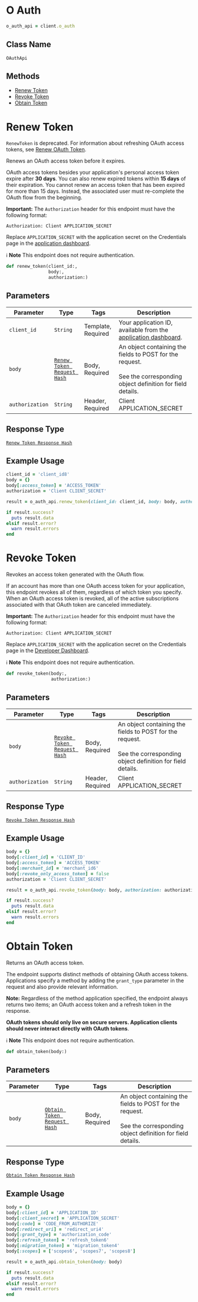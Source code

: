 # O Auth

```ruby
o_auth_api = client.o_auth
```

## Class Name

`OAuthApi`

## Methods

* [Renew Token](/doc/api/o-auth.md#renew-token)
* [Revoke Token](/doc/api/o-auth.md#revoke-token)
* [Obtain Token](/doc/api/o-auth.md#obtain-token)


# Renew Token

`RenewToken` is deprecated. For information about refreshing OAuth access tokens, see
[Renew OAuth Token](https://developer.squareup.com/docs/oauth-api/cookbook/renew-oauth-tokens).

Renews an OAuth access token before it expires.

OAuth access tokens besides your application's personal access token expire after __30 days__.
You can also renew expired tokens within __15 days__ of their expiration.
You cannot renew an access token that has been expired for more than 15 days.
Instead, the associated user must re-complete the OAuth flow from the beginning.

__Important:__ The `Authorization` header for this endpoint must have the
following format:

```
Authorization: Client APPLICATION_SECRET
```

Replace `APPLICATION_SECRET` with the application secret on the Credentials
page in the [application dashboard](https://connect.squareup.com/apps).

:information_source: **Note** This endpoint does not require authentication.

```ruby
def renew_token(client_id:,
                body:,
                authorization:)
```

## Parameters

| Parameter | Type | Tags | Description |
|  --- | --- | --- | --- |
| `client_id` | `String` | Template, Required | Your application ID, available from the [application dashboard](https://connect.squareup.com/apps). |
| `body` | [`Renew Token Request Hash`](/doc/models/renew-token-request.md) | Body, Required | An object containing the fields to POST for the request.<br><br>See the corresponding object definition for field details. |
| `authorization` | `String` | Header, Required | Client APPLICATION_SECRET |

## Response Type

[`Renew Token Response Hash`](/doc/models/renew-token-response.md)

## Example Usage

```ruby
client_id = 'client_id8'
body = {}
body[:access_token] = 'ACCESS_TOKEN'
authorization = 'Client CLIENT_SECRET'

result = o_auth_api.renew_token(client_id: client_id, body: body, authorization: authorization)

if result.success?
  puts result.data
elsif result.error?
  warn result.errors
end
```


# Revoke Token

Revokes an access token generated with the OAuth flow.

If an account has more than one OAuth access token for your application, this
endpoint revokes all of them, regardless of which token you specify. When an
OAuth access token is revoked, all of the active subscriptions associated
with that OAuth token are canceled immediately.

__Important:__ The `Authorization` header for this endpoint must have the
following format:

```
Authorization: Client APPLICATION_SECRET
```

Replace `APPLICATION_SECRET` with the application secret on the Credentials
page in the [Developer Dashboard](https://developer.squareup.com/apps).

:information_source: **Note** This endpoint does not require authentication.

```ruby
def revoke_token(body:,
                 authorization:)
```

## Parameters

| Parameter | Type | Tags | Description |
|  --- | --- | --- | --- |
| `body` | [`Revoke Token Request Hash`](/doc/models/revoke-token-request.md) | Body, Required | An object containing the fields to POST for the request.<br><br>See the corresponding object definition for field details. |
| `authorization` | `String` | Header, Required | Client APPLICATION_SECRET |

## Response Type

[`Revoke Token Response Hash`](/doc/models/revoke-token-response.md)

## Example Usage

```ruby
body = {}
body[:client_id] = 'CLIENT_ID'
body[:access_token] = 'ACCESS_TOKEN'
body[:merchant_id] = 'merchant_id6'
body[:revoke_only_access_token] = false
authorization = 'Client CLIENT_SECRET'

result = o_auth_api.revoke_token(body: body, authorization: authorization)

if result.success?
  puts result.data
elsif result.error?
  warn result.errors
end
```


# Obtain Token

Returns an OAuth access token.

The endpoint supports distinct methods of obtaining OAuth access tokens.
Applications specify a method by adding the `grant_type` parameter
in the request and also provide relevant information.

__Note:__ Regardless of the method application specified,
the endpoint always returns two items; an OAuth access token and
a refresh token in the response.

__OAuth tokens should only live on secure servers. Application clients
should never interact directly with OAuth tokens__.

:information_source: **Note** This endpoint does not require authentication.

```ruby
def obtain_token(body:)
```

## Parameters

| Parameter | Type | Tags | Description |
|  --- | --- | --- | --- |
| `body` | [`Obtain Token Request Hash`](/doc/models/obtain-token-request.md) | Body, Required | An object containing the fields to POST for the request.<br><br>See the corresponding object definition for field details. |

## Response Type

[`Obtain Token Response Hash`](/doc/models/obtain-token-response.md)

## Example Usage

```ruby
body = {}
body[:client_id] = 'APPLICATION_ID'
body[:client_secret] = 'APPLICATION_SECRET'
body[:code] = 'CODE_FROM_AUTHORIZE'
body[:redirect_uri] = 'redirect_uri4'
body[:grant_type] = 'authorization_code'
body[:refresh_token] = 'refresh_token6'
body[:migration_token] = 'migration_token4'
body[:scopes] = ['scopes6', 'scopes7', 'scopes8']

result = o_auth_api.obtain_token(body: body)

if result.success?
  puts result.data
elsif result.error?
  warn result.errors
end
```

